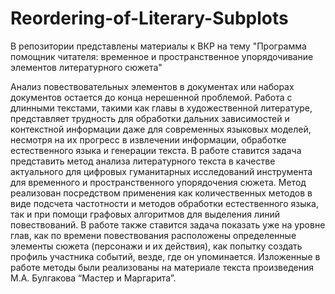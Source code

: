 # Reordering-of-Literary-Subplots

В репозитории представлены материалы к ВКР на тему "Программа помощник читателя: временное и пространственное упорядочивание элементов литературного сюжета"


Анализ повествовательных элементов в документах или наборах документов остается до конца нерешенной проблемой. Работа с длинными текстами, такими как главы в художественной литературе, представляет трудность для обработки дальних зависимостей и контекстной информации даже для современных языковых моделей, несмотря на их прогресс в извлечении информации, обработке естественного языка и генерации текста. В работе ставится задача представить метод анализа литературного текста в качестве актуального для цифровых гуманитарных исследований инструмента для временного и пространственного упорядочения сюжета. Метод реализован посредством применения как количественных методов в виде подсчета частотности и методов обработки естественного языка, так и при помощи графовых алгоритмов для выделения линий повествований. В работе также ставится задача показать уже на уровне глав, как по времени повествования расположены определенные элементы сюжета (персонажи и их действия), как попытку создать профиль участника событий, везде, где он упоминается. Изложенные в работе методы были реализованы на материале текста произведения М.А. Булгакова “Мастер и Маргарита”.
